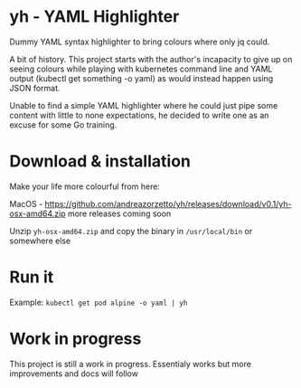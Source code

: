 # yh - YAML Highlighter

Dummy YAML syntax highlighter to bring colours where only jq could.

A bit of history. This project starts with the author's incapacity to give up on seeing colours while playing with kubernetes command line and YAML output (kubectl get something -o yaml) as would instead happen using JSON format.

Unable to find a simple YAML highlighter where he could just pipe some content with little to none expectations, he decided to write one as an excuse for some Go training.

# Download & installation

Make your life more colourful from here:

MacOS - https://github.com/andreazorzetto/yh/releases/download/v0.1/yh-osx-amd64.zip
more releases coming soon

Unzip `yh-osx-amd64.zip` and copy the binary in `/usr/local/bin` or somewhere else

# Run it

Example: 
`kubectl get pod alpine -o yaml | yh`

# Work in progress

This project is still a work in progress. Essentialy works but more improvements and docs will follow
